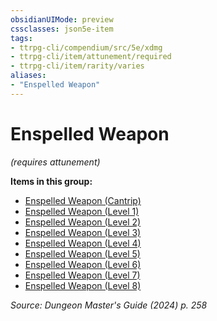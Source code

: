 ```yaml
---
obsidianUIMode: preview
cssclasses: json5e-item
tags:
- ttrpg-cli/compendium/src/5e/xdmg
- ttrpg-cli/item/attunement/required
- ttrpg-cli/item/rarity/varies
aliases: 
- "Enspelled Weapon"
---
```

# Enspelled Weapon
*(requires attunement)*  



**Items in this group:**

- [Enspelled Weapon (Cantrip)](3-Compendium/items/enspelled-weapon-cantrip-xdmg.md)
- [Enspelled Weapon (Level 1)](3-Compendium/items/enspelled-weapon-level-1-xdmg.md)
- [Enspelled Weapon (Level 2)](3-Compendium/items/enspelled-weapon-level-2-xdmg.md)
- [Enspelled Weapon (Level 3)](3-Compendium/items/enspelled-weapon-level-3-xdmg.md)
- [Enspelled Weapon (Level 4)](3-Compendium/items/enspelled-weapon-level-4-xdmg.md)
- [Enspelled Weapon (Level 5)](3-Compendium/items/enspelled-weapon-level-5-xdmg.md)
- [Enspelled Weapon (Level 6)](3-Compendium/items/enspelled-weapon-level-6-xdmg.md)
- [Enspelled Weapon (Level 7)](3-Compendium/items/enspelled-weapon-level-7-xdmg.md)
- [Enspelled Weapon (Level 8)](3-Compendium/items/enspelled-weapon-level-8-xdmg.md)

*Source: Dungeon Master's Guide (2024) p. 258*